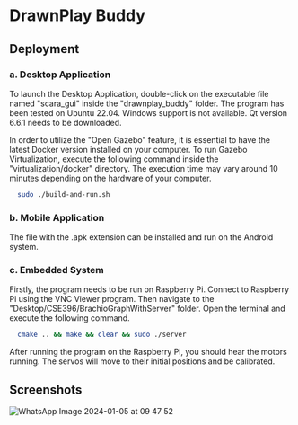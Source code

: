 
# DrawnPlay Buddy


## Deployment

### a. Desktop Application

To launch the Desktop Application, double-click on the executable file named "scara_gui" inside the "drawnplay_buddy" folder. The program has been tested on Ubuntu 22.04. Windows support is not available. Qt version 6.6.1 needs to be downloaded.

In order to utilize the "Open Gazebo" feature, it is essential to have the latest Docker version installed on your computer. To run Gazebo Virtualization, execute the following command inside the "virtualization/docker" directory. The execution time may vary around 10 minutes depending on the hardware of your computer.

```bash
  sudo ./build-and-run.sh
```

### b. Mobile Application

The file with the .apk extension can be installed and run on the Android system.

### c. Embedded System

Firstly, the program needs to be run on Raspberry Pi. Connect to Raspberry Pi using the VNC Viewer program. Then navigate to the "Desktop/CSE396/BrachioGraphWithServer" folder. Open the terminal and execute the following command.

```bash
  cmake .. && make && clear && sudo ./server
```

After running the program on the Raspberry Pi, you should hear the motors running. The servos will move to their initial positions and be calibrated.


## Screenshots

![WhatsApp Image 2024-01-05 at 09 47 52](https://github.com/elw1s/DrawnPlay-Buddy/assets/66280976/df8ca493-87e6-4a27-8094-4462ff3ff596)

